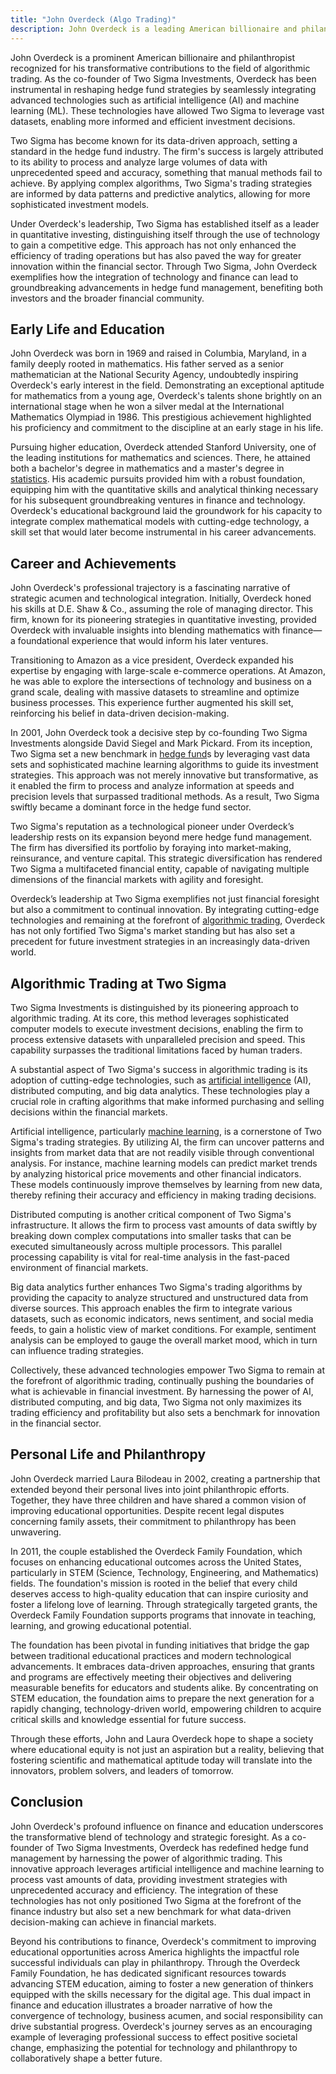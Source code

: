 ```yaml
---
title: "John Overdeck (Algo Trading)"
description: John Overdeck is a leading American billionaire and philanthropist known for his significant impact on algorithmic trading. As the co-founder of Two Sigma Investments, Overdeck has revolutionized hedge fund strategies by integrating advanced technologies like AI and machine learning, enabling data-driven investment decisions. Under his leadership, Two Sigma excels in quantitative investing, leveraging large datasets for precise analysis and innovative trading models. Beyond finance, Overdeck is dedicated to philanthropy, notably in education through the Overdeck Family Foundation, supporting STEM initiatives nationwide.
---
```






John Overdeck is a prominent American billionaire and philanthropist recognized for his transformative contributions to the field of algorithmic trading. As the co-founder of Two Sigma Investments, Overdeck has been instrumental in reshaping hedge fund strategies by seamlessly integrating advanced technologies such as artificial intelligence (AI) and machine learning (ML). These technologies have allowed Two Sigma to leverage vast datasets, enabling more informed and efficient investment decisions.

Two Sigma has become known for its data-driven approach, setting a standard in the hedge fund industry. The firm's success is largely attributed to its ability to process and analyze large volumes of data with unprecedented speed and accuracy, something that manual methods fail to achieve. By applying complex algorithms, Two Sigma's trading strategies are informed by data patterns and predictive analytics, allowing for more sophisticated investment models.

Under Overdeck's leadership, Two Sigma has established itself as a leader in quantitative investing, distinguishing itself through the use of technology to gain a competitive edge. This approach has not only enhanced the efficiency of trading operations but has also paved the way for greater innovation within the financial sector. Through Two Sigma, John Overdeck exemplifies how the integration of technology and finance can lead to groundbreaking advancements in hedge fund management, benefiting both investors and the broader financial community.


## Early Life and Education

John Overdeck was born in 1969 and raised in Columbia, Maryland, in a family deeply rooted in mathematics. His father served as a senior mathematician at the National Security Agency, undoubtedly inspiring Overdeck's early interest in the field. Demonstrating an exceptional aptitude for mathematics from a young age, Overdeck's talents shone brightly on an international stage when he won a silver medal at the International Mathematics Olympiad in 1986. This prestigious achievement highlighted his proficiency and commitment to the discipline at an early stage in his life.

Pursuing higher education, Overdeck attended Stanford University, one of the leading institutions for mathematics and sciences. There, he attained both a bachelor's degree in mathematics and a master's degree in [statistics](/wiki/bayesian-statistics). His academic pursuits provided him with a robust foundation, equipping him with the quantitative skills and analytical thinking necessary for his subsequent groundbreaking ventures in finance and technology. Overdeck's educational background laid the groundwork for his capacity to integrate complex mathematical models with cutting-edge technology, a skill set that would later become instrumental in his career advancements.


## Career and Achievements

John Overdeck's professional trajectory is a fascinating narrative of strategic acumen and technological integration. Initially, Overdeck honed his skills at D.E. Shaw & Co., assuming the role of managing director. This firm, known for its pioneering strategies in quantitative investing, provided Overdeck with invaluable insights into blending mathematics with finance—a foundational experience that would inform his later ventures.

Transitioning to Amazon as a vice president, Overdeck expanded his expertise by engaging with large-scale e-commerce operations. At Amazon, he was able to explore the intersections of technology and business on a grand scale, dealing with massive datasets to streamline and optimize business processes. This experience further augmented his skill set, reinforcing his belief in data-driven decision-making.

In 2001, John Overdeck took a decisive step by co-founding Two Sigma Investments alongside David Siegel and Mark Pickard. From its inception, Two Sigma set a new benchmark in [hedge fund](/wiki/hedge-fund-trading-strategies)s by leveraging vast data sets and sophisticated machine learning algorithms to guide its investment strategies. This approach was not merely innovative but transformative, as it enabled the firm to process and analyze information at speeds and precision levels that surpassed traditional methods. As a result, Two Sigma swiftly became a dominant force in the hedge fund sector.

Two Sigma's reputation as a technological pioneer under Overdeck’s leadership rests on its expansion beyond mere hedge fund management. The firm has diversified its portfolio by foraying into market-making, reinsurance, and venture capital. This strategic diversification has rendered Two Sigma a multifaceted financial entity, capable of navigating multiple dimensions of the financial markets with agility and foresight.

Overdeck’s leadership at Two Sigma exemplifies not just financial foresight but also a commitment to continual innovation. By integrating cutting-edge technologies and remaining at the forefront of [algorithmic trading](/wiki/algorithmic-trading), Overdeck has not only fortified Two Sigma's market standing but has also set a precedent for future investment strategies in an increasingly data-driven world.


## Algorithmic Trading at Two Sigma

Two Sigma Investments is distinguished by its pioneering approach to algorithmic trading. At its core, this method leverages sophisticated computer models to execute investment decisions, enabling the firm to process extensive datasets with unparalleled precision and speed. This capability surpasses the traditional limitations faced by human traders.

A substantial aspect of Two Sigma's success in algorithmic trading is its adoption of cutting-edge technologies, such as [artificial intelligence](/wiki/ai-artificial-intelligence) (AI), distributed computing, and big data analytics. These technologies play a crucial role in crafting algorithms that make informed purchasing and selling decisions within the financial markets.

Artificial intelligence, particularly [machine learning](/wiki/machine-learning), is a cornerstone of Two Sigma's trading strategies. By utilizing AI, the firm can uncover patterns and insights from market data that are not readily visible through conventional analysis. For instance, machine learning models can predict market trends by analyzing historical price movements and other financial indicators. These models continuously improve themselves by learning from new data, thereby refining their accuracy and efficiency in making trading decisions.

Distributed computing is another critical component of Two Sigma's infrastructure. It allows the firm to process vast amounts of data swiftly by breaking down complex computations into smaller tasks that can be executed simultaneously across multiple processors. This parallel processing capability is vital for real-time analysis in the fast-paced environment of financial markets.

Big data analytics further enhances Two Sigma's trading algorithms by providing the capacity to analyze structured and unstructured data from diverse sources. This approach enables the firm to integrate various datasets, such as economic indicators, news sentiment, and social media feeds, to gain a holistic view of market conditions. For example, sentiment analysis can be employed to gauge the overall market mood, which in turn can influence trading strategies.

Collectively, these advanced technologies empower Two Sigma to remain at the forefront of algorithmic trading, continually pushing the boundaries of what is achievable in financial investment. By harnessing the power of AI, distributed computing, and big data, Two Sigma not only maximizes its trading efficiency and profitability but also sets a benchmark for innovation in the financial sector.


## Personal Life and Philanthropy

John Overdeck married Laura Bilodeau in 2002, creating a partnership that extended beyond their personal lives into joint philanthropic efforts. Together, they have three children and have shared a common vision of improving educational opportunities. Despite recent legal disputes concerning family assets, their commitment to philanthropy has been unwavering.

In 2011, the couple established the Overdeck Family Foundation, which focuses on enhancing educational outcomes across the United States, particularly in STEM (Science, Technology, Engineering, and Mathematics) fields. The foundation's mission is rooted in the belief that every child deserves access to high-quality education that can inspire curiosity and foster a lifelong love of learning. Through strategically targeted grants, the Overdeck Family Foundation supports programs that innovate in teaching, learning, and growing educational potential.

The foundation has been pivotal in funding initiatives that bridge the gap between traditional educational practices and modern technological advancements. It embraces data-driven approaches, ensuring that grants and programs are effectively meeting their objectives and delivering measurable benefits for educators and students alike. By concentrating on STEM education, the foundation aims to prepare the next generation for a rapidly changing, technology-driven world, empowering children to acquire critical skills and knowledge essential for future success.

Through these efforts, John and Laura Overdeck hope to shape a society where educational equity is not just an aspiration but a reality, believing that fostering scientific and mathematical aptitude today will translate into the innovators, problem solvers, and leaders of tomorrow.


## Conclusion

John Overdeck's profound influence on finance and education underscores the transformative blend of technology and strategic foresight. As a co-founder of Two Sigma Investments, Overdeck has redefined hedge fund management by harnessing the power of algorithmic trading. This innovative approach leverages artificial intelligence and machine learning to process vast amounts of data, providing investment strategies with unprecedented accuracy and efficiency. The integration of these technologies has not only positioned Two Sigma at the forefront of the finance industry but also set a new benchmark for what data-driven decision-making can achieve in financial markets.

Beyond his contributions to finance, Overdeck's commitment to improving educational opportunities across America highlights the impactful role successful individuals can play in philanthropy. Through the Overdeck Family Foundation, he has dedicated significant resources towards advancing STEM education, aiming to foster a new generation of thinkers equipped with the skills necessary for the digital age. This dual impact in finance and education illustrates a broader narrative of how the convergence of technology, business acumen, and social responsibility can drive substantial progress. Overdeck's journey serves as an encouraging example of leveraging professional success to effect positive societal change, emphasizing the potential for technology and philanthropy to collaboratively shape a better future.


